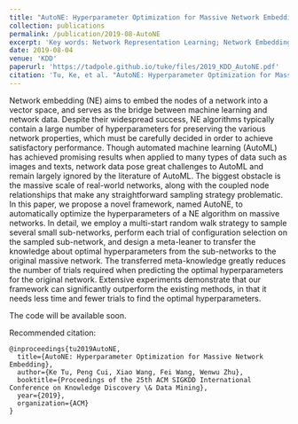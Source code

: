 ```yaml
---
title: "AutoNE: Hyperparameter Optimization for Massive Network Embedding"
collection: publications
permalink: /publication/2019-08-AutoNE
excerpt: 'Key words: Network Representation Learning; Network Embedding; Automated Machine Learning; Meta-Learning; Hyperparameter Optimization'
date: 2019-08-04
venue: 'KDD'
paperurl: 'https://tadpole.github.io/tuke/files/2019_KDD_AutoNE.pdf'
citation: 'Tu, Ke, et al. "AutoNE: Hyperparameter Optimization for Massive Network Embedding". Proceedings of the 25th ACM SIGKDD International Conference on Knowledge Discovery & Data Mining. ACM, 2019.'
---
```

Network embedding (NE) aims to embed the nodes of a network into a vector space, and serves as the bridge between machine learning and network data.
Despite their widespread success, NE algorithms typically contain a large number of hyperparameters for preserving the various network properties, which must be carefully decided in order to achieve satisfactory performance.
Though automated machine learning (AutoML) has achieved promising results when applied to many types of data such as images and texts, network data pose great challenges to AutoML and remain largely ignored by the literature of AutoML.
The biggest obstacle is the massive scale of real-world networks, along with the coupled node relationships that make any straightforward sampling strategy problematic.
In this paper, we propose a novel framework, named AutoNE, to automatically optimize the hyperparameters of a NE algorithm on massive networks.
In detail, we employ a multi-start random walk strategy to sample several small sub-networks, perform each trial of configuration selection on the sampled sub-network, and design a meta-leaner to transfer the knowledge about optimal hyperparameters from the sub-networks to the original massive network.
The transferred meta-knowledge greatly reduces the number of trials required when predicting the optimal hyperparameters for the original network. Extensive experiments demonstrate that our framework can significantly outperform the existing methods, in that it needs less time and fewer trials to find the optimal hyperparameters.

The code will be available soon.

Recommended citation: 
```
@inproceedings{tu2019AutoNE,
  title={AutoNE: Hyperparameter Optimization for Massive Network Embedding},
  author={Ke Tu, Peng Cui, Xiao Wang, Fei Wang, Wenwu Zhu},
  booktitle={Proceedings of the 25th ACM SIGKDD International Conference on Knowledge Discovery \& Data Mining},
  year={2019},
  organization={ACM}
}
```